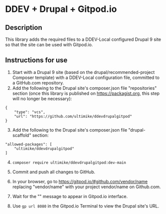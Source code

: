 # DDEV + Drupal + Gitpod.io

## Description

This library adds the required files to a DDEV-Local configured Drupal 9 site so that the site can be used with Gitpod.io.

## Instructions for use

1.  Start with a Drupal 9 site (based on the drupal/recommended-project Composer template) with a DDEV-Local configuration file, committed to a GitHub.com repository. 
2.  Add the following to the Drupal site's composer.json file "repositories" section (once this library is published on https://packagist.org, this step will no longer be necessary):

```
{
    "type": "vcs",
    "url": "https://github.com/ultimike/ddevdrupalgitpod"
}
```

3.  Add the following to the Drupal site's composer.json file "drupal-scaffold" section:

```
"allowed-packages": [
    "ultimike/ddevdrupalgitpod"
]
```

4.  `composer require ultimike/ddevdrupalgitpod:dev-main`

5.  Commit and push all changes to GitHub.

6.  In your browser, go to https://gitpod.io/#github.com/vendor/name replacing "vendor/name" with your project vendor/name on Github.com.

7. Wait for the "" message to appear in Gitpod.io interface.

9. Use `gp url 8080` in the Gitpod.io Terminal to view the Drupal site's URL.
